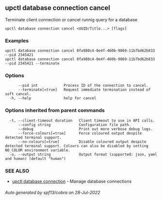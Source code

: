 ## upctl database connection cancel

Terminate client connection or cancel runnig query for a database

```
upctl database connection cancel <UUID/Title...> [flags]
```

### Examples

```
upctl database connection cancel 0fa980c4-0e4f-460b-9869-11b7bd62b833 --pid 2345421
upctl database connection cancel 0fa980c4-0e4f-460b-9869-11b7bd62b833 --pid 2345421 --terminate
```

### Options

```
      --pid int            Process ID of the connection to cancel.
      --terminate[=true]   Request immediate termination instead of soft cancel.
  -h, --help               help for cancel
```

### Options inherited from parent commands

```
  -t, --client-timeout duration   Client timeout to use in API calls.
      --config string             Configuration file path.
      --debug                     Print out more verbose debug logs.
      --force-colours[=true]      Force coloured output despite detected terminal support.
      --no-colours[=true]         Disable coloured output despite detected terminal support. Colours can also be disabled by setting NO_COLOR environment variable.
  -o, --output string             Output format (supported: json, yaml and human) (default "human")
```

### SEE ALSO

* [upctl database connection](upctl_database_connection.md)	 - Manage database connections

###### Auto generated by spf13/cobra on 28-Jul-2022
